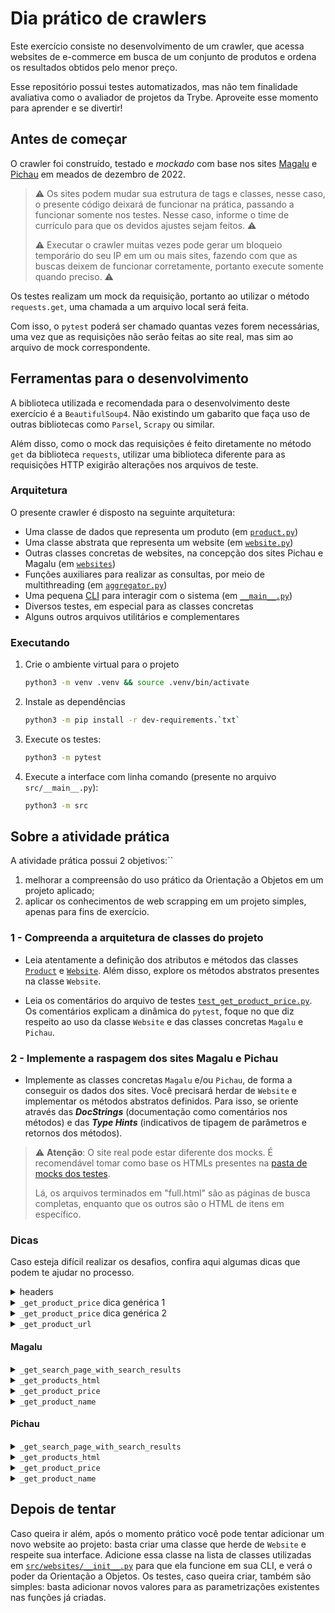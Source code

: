 # Dia prático de crawlers

Este exercício consiste no desenvolvimento de um crawler, que acessa websites de e-commerce em busca de um conjunto de produtos e ordena os resultados obtidos pelo menor preço.

Esse repositório possui testes automatizados, mas não tem finalidade avaliativa como o avaliador de projetos da Trybe. Aproveite esse momento para aprender e se divertir!

## Antes de começar

O crawler foi construído, testado e _mockado_ com base nos sites [Magalu](https://www.magazineluiza.com.br) e [Pichau](https://www.pichau.com.br) em meados de dezembro de 2022.

> ⚠️ Os sites podem mudar sua estrutura de tags e classes, nesse caso, o presente código deixará de funcionar na prática, passando a funcionar somente nos testes. Nesse caso, informe o time de currículo para que os devidos ajustes sejam feitos. ⚠️
>
> ⚠️ Executar o crawler muitas vezes pode gerar um bloqueio temporário do seu IP em um ou mais sites, fazendo com que as buscas deixem de funcionar corretamente, portanto execute somente quando preciso. ⚠️

Os testes realizam um mock da requisição, portanto ao utilizar o método `requests.get`, uma chamada a um arquivo local será feita.

Com isso, o `pytest` poderá ser chamado quantas vezes forem necessárias, uma vez que as requisições não serão feitas ao site real, mas sim ao arquivo de mock correspondente.

## Ferramentas para o desenvolvimento

A biblioteca utilizada e recomendada para o desenvolvimento deste exercício é a `BeautifulSoup4`. Não existindo um gabarito que faça uso de outras bibliotecas como `Parsel`, `Scrapy` ou similar.

Além disso, como o mock das requisições é feito diretamente no método `get` da biblioteca `requests`, utilizar uma biblioteca diferente para as requisições HTTP exigirão alterações nos arquivos de teste.

### Arquitetura

O presente crawler é disposto na seguinte arquitetura:

- Uma classe de dados que representa um produto (em [`product.py`](src/product.py))
- Uma classe abstrata que representa um website (em [`website.py`](src/websites/website.py))
- Outras classes concretas de websites, na concepção dos sites Pichau e Magalu (em [`websites`](src/websites/))
- Funções auxiliares para realizar as consultas, por meio de multithreading (em [`aggregator.py`](src/aggregator.py))
- Uma pequena [CLI](https://pt.wikipedia.org/wiki/Interface_de_linha_de_comandos) para interagir com o sistema (em [`__main__.py`](src/__main__.py))
- Diversos testes, em especial para as classes concretas
- Alguns outros arquivos utilitários e complementares

### Executando

1. Crie o ambiente virtual para o projeto

   ```bash
   python3 -m venv .venv && source .venv/bin/activate
   ```

2. Instale as dependências

   ```bash
   python3 -m pip install -r dev-requirements.`txt`
   ```

3. Execute os testes:

   ```bash
   python3 -m pytest
   ```

4. Execute a interface com linha comando (presente no arquivo `src/__main__.py`):

   ```bash
   python3 -m src
   ```

## Sobre a atividade prática

A atividade prática possui 2 objetivos:``

   1. melhorar a compreensão do uso prático da Orientação a Objetos em um projeto aplicado;
   2. aplicar os conhecimentos de web scrapping em um projeto simples, apenas para fins de exercício.

### 1 - Compreenda a arquitetura de classes do projeto

- Leia atentamente a definição dos atributos e métodos das classes [`Product`](src/product.py) e [`Website`](src/websites/website.py). Além disso, explore os métodos abstratos presentes na classe `Website`.

- Leia os comentários do arquivo de testes [`test_get_product_price.py`](tests/websites/test_get_product_price.py). Os comentários explicam a dinâmica do `pytest`, foque no que diz respeito ao uso da classe `Website` e das classes concretas `Magalu` e `Pichau`.

### 2 - Implemente a raspagem dos sites Magalu e Pichau

- Implemente as classes concretas `Magalu` e/ou `Pichau`, de forma a conseguir os dados dos sites. Você precisará herdar de `Website` e implementar os métodos abstratos definidos. Para isso, se oriente através das **_DocStrings_** (documentação como comentários nos métodos) e das **_Type Hints_** (indicativos de tipagem de parâmetros e retornos dos métodos).

> ⚠️ **Atenção**: O site real pode estar diferente dos mocks. É recomendável tomar como base os HTMLs presentes na [pasta de mocks dos testes](tests/websites/mocks/).
>
> Lá, os arquivos terminados em "full.html" são as páginas de busca completas, enquanto que os outros são o HTML de itens em específico.

### Dicas

Caso esteja difícil realizar os desafios, confira aqui algumas dicas que podem te ajudar no processo.

<details>
   <summary>headers</summary>

   Lembre-se de mandar um header de `user-agent` customizado na sua requisição, caso contrário, você pode ter o acesso ao site recusado.
   Faça uma requisição normal pelo seu navegador de internet, copie o header de `user-agent` nas ferramentas de desenvolvedor do navegador e cole nos headers da requisição.
</details>

<details>
   <summary><code>_get_product_price</code> dica genérica 1</summary>

   Use o regex `PRICE_REGEX`, em [utils](src/utils.py), especificamente seu método `PRICE_REGEX.search(string_onde_será_pesquisado_o_preço).group(0)` para pesquisar se uma string dá match com um preço. Você pode ter que verificar se o retorno é diferente de `None` antes de usar `.group(0)`.
</details>

<details>
   <summary><code>_get_product_price</code> dica genérica 2</summary>

   Após o uso da regex, verifique a presença de pontos e vírgulas nas strings de preço, substituindo os incorretos pelo padrão americano (pontos para separar centavos) para só então passar para a função `float(string_numérica)`.
</details>

<details>
   <summary><code>_get_product_url</code></summary>

   As urls estão dentro do atributo `href` da primeira tag `a`. Você pode ter que verificar se o atributo retorna uma string ou uma lista de strings para satisfazer o verificador de tipagem.
</details>

#### Magalu

<details>
   <summary><code>_get_search_page_with_search_results</code></summary>

   A página de buscas funciona passando o _termo de busca_ em `/busca/termo+de+busca`, transformando espaços em sinais de mais.
</details>

<details>
   <summary><code>_get_products_html</code></summary>

   Os produtos estão dentro de uma tag `li` que possuem as classes `sc-fCBrnK hYPKVt`.
</details>

<details>
   <summary><code>_get_product_price</code></summary>

   Os preços estão dentro de uma tag `p`, com o atributo `data-testid` com o valor `price-value`.
</details>

<details>
   <summary><code>_get_product_name</code></summary>

   Os nomes estão dentro de uma tag `h2`, com o atributo `data-testid` com o valor `product-title`.
</details>

#### Pichau

<details>
   <summary><code>_get_search_page_with_search_results</code></summary>

   A página de buscas funciona passando o termo de busca como valor do parâmetro `q` da requisição.
</details>

<details>
   <summary><code>_get_products_html</code></summary>

   Os produtos estão dentro de uma tag `a`, com o atributo `data-cy` com o valor `list-product`.
</details>

<details>
   <summary><code>_get_product_price</code></summary>

   Os preços estão dentro de uma tag `div`, com o atributo `class` com o valor `jss83`.
</details>

<details>
   <summary><code>_get_product_name</code></summary>

   Os nomes estão dentro de uma tag `h2`.
</details>

## Depois de tentar

Caso queira ir além, após o momento prático você pode tentar adicionar um novo website ao projeto: basta criar uma classe que herde de `Website` e respeite sua interface. Adicione essa classe na lista de classes utilizadas em [`src/websites/__init__.py`](src/websites/__init__.py) para que ela funcione em sua CLI, e verá o poder da Orientação a Objetos.
Os testes, caso queira criar, também são simples: basta adicionar novos valores para as parametrizações existentes nas funções já criadas.
